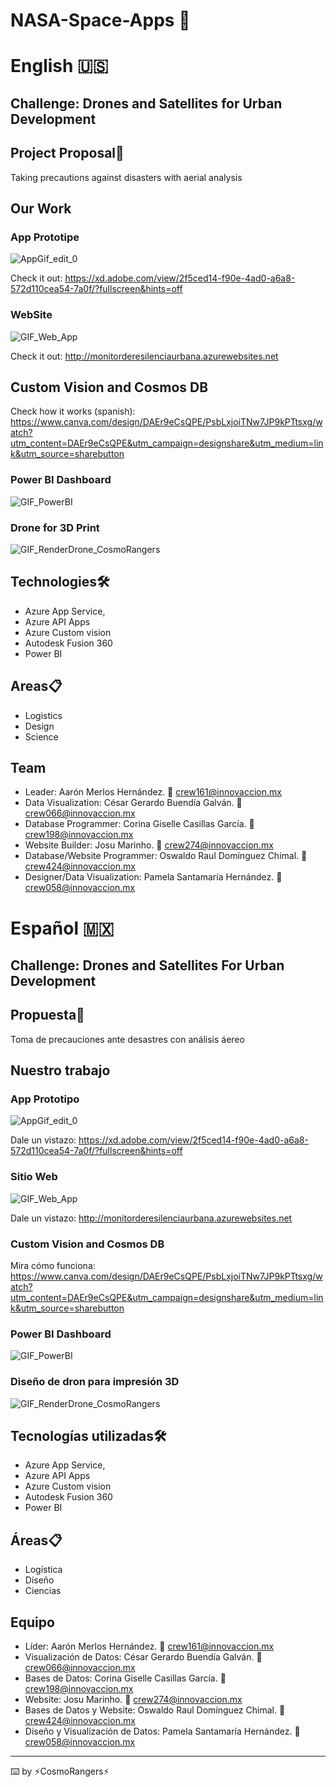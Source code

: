 # NASA-Space-Apps 🚀

# English 🇺🇸


## Challenge: Drones and Satellites for Urban Development


## Project Proposal📄
Taking precautions against disasters with aerial analysis

## Our Work
### App Prototipe
![AppGif_edit_0](https://user-images.githubusercontent.com/78579909/136032152-a9252851-5f0c-4dd9-b3aa-c41856b6e14d.gif)

Check it out: https://xd.adobe.com/view/2f5ced14-f90e-4ad0-a6a8-572d110cea54-7a0f/?fullscreen&hints=off

### WebSite
![GIF_Web_App](https://user-images.githubusercontent.com/78579909/136032746-85ce0af2-1589-4aef-8db5-e596e521ba00.gif)

Check it out: http://monitorderesilenciaurbana.azurewebsites.net

## Custom Vision and Cosmos DB
Check how it works (spanish): https://www.canva.com/design/DAEr9eCsQPE/PsbLxjoiTNw7JP9kPTtsxg/watch?utm_content=DAEr9eCsQPE&utm_campaign=designshare&utm_medium=link&utm_source=sharebutton


### Power BI Dashboard
![GIF_PowerBI](https://user-images.githubusercontent.com/78579909/136032944-ea1a495d-b926-45f8-859d-e4558bce647f.gif)

### Drone for 3D Print
![GIF_RenderDrone_CosmoRangers](https://user-images.githubusercontent.com/78579909/136033049-92249669-7b56-43ea-b54a-44e79f1f9cbf.gif)


## Technologies🛠️
- Azure App Service, 
- Azure API Apps
- Azure Custom vision
- Autodesk Fusion 360
- Power BI


## Areas📋
- Logistics
- Design
- Science


## Team
- Leader: Aarón Merlos Hernández. 📧 crew161@innovaccion.mx
- Data Visualization: César Gerardo Buendía Galván. 📧 crew066@innovaccion.mx
- Database Programmer: Corina Giselle Casillas García. 📧 crew198@innovaccion.mx
- Website Builder: Josu Marinho. 📧 crew274@innovaccion.mx
- Database/Website Programmer: Oswaldo Raul Domínguez Chimal. 📧 crew424@innovaccion.mx
- Designer/Data Visualization: Pamela Santamaría Hernández. 📧 crew058@innovaccion.mx



# Español 🇲🇽
## Challenge: Drones and Satellites For Urban Development


## Propuesta📄
Toma de precauciones ante desastres con análisis áereo


## Nuestro trabajo
### App Prototipo
![AppGif_edit_0](https://user-images.githubusercontent.com/78579909/136032152-a9252851-5f0c-4dd9-b3aa-c41856b6e14d.gif)

Dale un vistazo: https://xd.adobe.com/view/2f5ced14-f90e-4ad0-a6a8-572d110cea54-7a0f/?fullscreen&hints=off

### Sitio Web
![GIF_Web_App](https://user-images.githubusercontent.com/78579909/136032746-85ce0af2-1589-4aef-8db5-e596e521ba00.gif)

Dale un vistazo: http://monitorderesilenciaurbana.azurewebsites.net

### Custom Vision and Cosmos DB
Mira cómo funciona: https://www.canva.com/design/DAEr9eCsQPE/PsbLxjoiTNw7JP9kPTtsxg/watch?utm_content=DAEr9eCsQPE&utm_campaign=designshare&utm_medium=link&utm_source=sharebutton

### Power BI Dashboard
![GIF_PowerBI](https://user-images.githubusercontent.com/78579909/136032944-ea1a495d-b926-45f8-859d-e4558bce647f.gif)

### Diseño de dron para impresión 3D
![GIF_RenderDrone_CosmoRangers](https://user-images.githubusercontent.com/78579909/136033049-92249669-7b56-43ea-b54a-44e79f1f9cbf.gif)


## Tecnologías utilizadas🛠️ 
- Azure App Service, 
- Azure API Apps
- Azure Custom vision
- Autodesk Fusion 360
- Power BI


## Áreas📋
- Logística
- Diseño
- Ciencias


## Equipo
- Líder: Aarón Merlos Hernández. 📧 crew161@innovaccion.mx
- Visualización de Datos: César Gerardo Buendía Galván. 📧 crew066@innovaccion.mx
- Bases de Datos: Corina Giselle Casillas García. 📧 crew198@innovaccion.mx
- Website: Josu Marinho. 📧 crew274@innovaccion.mx
- Bases de Datos y Website: Oswaldo Raul Domínguez Chimal. 📧 crew424@innovaccion.mx
- Diseño y Visualización de Datos: Pamela Santamaría Hernández. 📧 crew058@innovaccion.mx

___
⌨️ by ⚡CosmoRangers⚡
